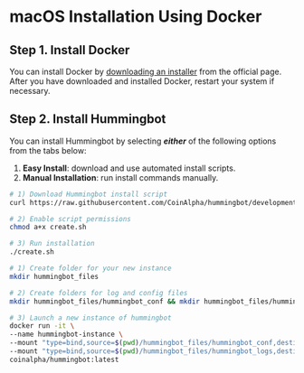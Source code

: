 # macOS Installation Using Docker

## Step 1. Install Docker

You can install Docker by [downloading an installer](https://docs.docker.com/v17.12/docker-for-mac/install/) from the official page. After you have downloaded and installed Docker, restart your system if necessary.

## Step 2. Install Hummingbot

You can install Hummingbot by selecting ***either*** of the following options from the tabs below:

1. **Easy Install**: download and use automated install scripts.
2. **Manual Installation**: run install commands manually.

```bash tab="Option 1: Easy Install"
# 1) Download Hummingbot install script
curl https://raw.githubusercontent.com/CoinAlpha/hummingbot/development/installation/docker-commands/create.sh -o create.sh

# 2) Enable script permissions
chmod a+x create.sh

# 3) Run installation
./create.sh
```

```bash tab="Option 2: Manual Installation"
# 1) Create folder for your new instance
mkdir hummingbot_files

# 2) Create folders for log and config files
mkdir hummingbot_files/hummingbot_conf && mkdir hummingbot_files/hummingbot_logs

# 3) Launch a new instance of hummingbot
docker run -it \
--name hummingbot-instance \
--mount "type=bind,source=$(pwd)/hummingbot_files/hummingbot_conf,destination=/conf/" \
--mount "type=bind,source=$(pwd)/hummingbot_files/hummingbot_logs,destination=/logs/" \
coinalpha/hummingbot:latest
```
